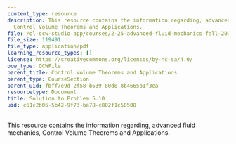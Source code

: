 ```yaml
---
content_type: resource
description: This resource contains the information regarding, advanced fluid mechanics,
  Control Volume Theorems and Applications.
file: /ol-ocw-studio-app/courses/2-25-advanced-fluid-mechanics-fall-2013/c61c2b065b429f73ba78c802f1c50508_MIT2_25F13_Shapi5.10_Solut.pdf
file_size: 119491
file_type: application/pdf
learning_resource_types: []
license: https://creativecommons.org/licenses/by-nc-sa/4.0/
ocw_type: OCWFile
parent_title: Control Volume Theorems and Applications
parent_type: CourseSection
parent_uid: fbff7e9d-2f58-b539-80d8-8b4665b1f3ea
resourcetype: Document
title: Solution to Problem 5.10
uid: c61c2b06-5b42-9f73-ba78-c802f1c50508
---
```

This resource contains the information regarding, advanced fluid mechanics, Control Volume Theorems and Applications.